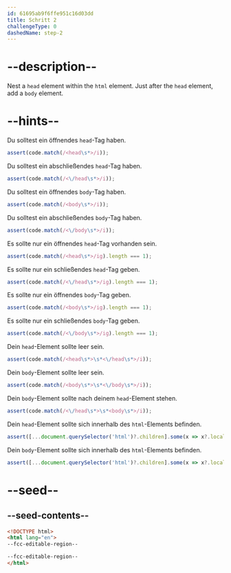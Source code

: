 ```yaml
---
id: 61695ab9f6ffe951c16d03dd
title: Schritt 2
challengeType: 0
dashedName: step-2
---
```


# --description--

Nest a `head` element within the `html` element. Just after the `head` element, add a `body` element.

# --hints--

Du solltest ein öffnendes `head`-Tag haben.

```js
assert(code.match(/<head\s*>/i));
```

Du solltest ein abschließendes `head`-Tag haben.

```js
assert(code.match(/<\/head\s*>/i));
```

Du solltest ein öffnendes `body`-Tag haben.

```js
assert(code.match(/<body\s*>/i));
```

Du solltest ein abschließendes `body`-Tag haben.

```js
assert(code.match(/<\/body\s*>/i));
```

Es sollte nur ein öffnendes `head`-Tag vorhanden sein.

```js
assert(code.match(/<head\s*>/ig).length === 1);
```

Es sollte nur ein schließendes `head`-Tag geben.

```js
assert(code.match(/<\/head\s*>/ig).length === 1);
```

Es sollte nur ein öffnendes `body`-Tag geben.

```js
assert(code.match(/<body\s*>/ig).length === 1);
```

Es sollte nur ein schließendes `body`-Tag geben.

```js
assert(code.match(/<\/body\s*>/ig).length === 1);
```

Dein `head`-Element sollte leer sein.

```js
assert(code.match(/<head\s*>\s*<\/head\s*>/i));
```

Dein `body`-Element sollte leer sein.

```js
assert(code.match(/<body\s*>\s*<\/body\s*>/i));
```

Dein `body`-Element sollte nach deinem `head`-Element stehen.

```js
assert(code.match(/<\/head\s*>\s*<body\s*>/i));
```

Dein `head`-Element sollte sich innerhalb des `html`-Elements befinden.

```js
assert([...document.querySelector('html')?.children].some(x => x?.localName === 'head'));
```

Dein `body`-Element sollte sich innerhalb des `html`-Elements befinden.

```js
assert([...document.querySelector('html')?.children].some(x => x?.localName === 'body'));
```

# --seed--

## --seed-contents--

```html
<!DOCTYPE html>
<html lang="en">
--fcc-editable-region--

--fcc-editable-region--
</html>
```
